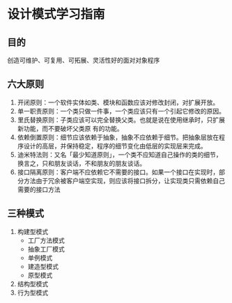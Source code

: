 # 设计模式学习指南
## 目的
创造可维护、可复用、可拓展、灵活性好的面对对象程序
## 六大原则
1. 开闭原则：一个软件实体如类、模块和函数应该对修改封闭，对扩展开放。
2. 单一职责原则：一个类只做一件事，一个类应该只有一个引起它修改的原因。
3. 里氏替换原则：子类应该可以完全替换父类。也就是说在使用继承时，只扩展新功能，而不要破坏父类原
有的功能。
4. 依赖倒置原则：细节应该依赖于抽象，抽象不应依赖于细节。把抽象层放在程序设计的高层，并保持稳定，程序的细节变化由低层的实现层来完成。
5. 迪米特法则：又名「最少知道原则」，一个类不应知道自己操作的类的细节，换言之，只和朋友谈话，不和朋友的朋友谈话。
6. 接口隔离原则：客户端不应依赖它不需要的接口。如果一个接口在实现时，部分方法由于冗余被客户端空实现，则应该将接口拆分，让实现类只需依赖自己需要的接口方法
## 三种模式
1. 构建型模式
   - 工厂方法模式
   - 抽象工厂模式
   - 单例模式
   - 建造型模式
   - 原型模式
2. 结构型模式
3. 行为型模式